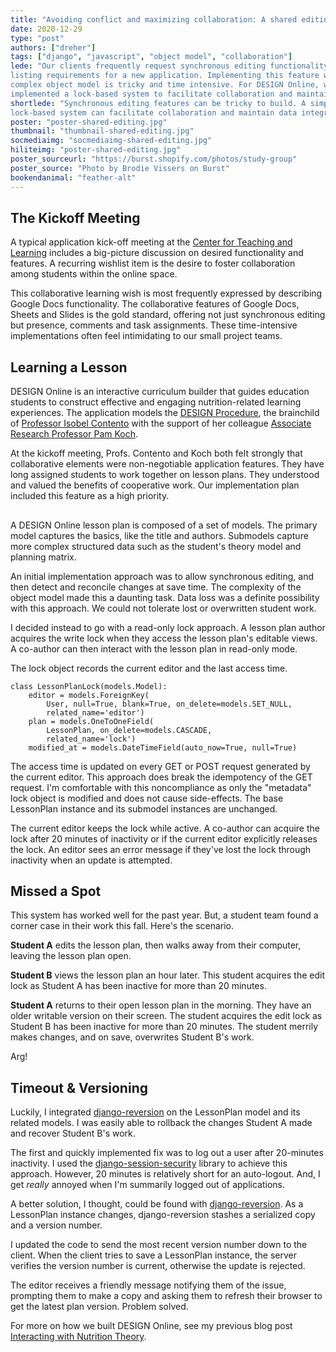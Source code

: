 ```yaml
---
title: "Avoiding conflict and maximizing collaboration: A shared editing approach"
date: 2020-12-29
type: "post"
authors: ["dreher"]
tags: ["django", "javascript", "object model", "collaboration"]
lede: "Our clients frequently request synchronous editing functionality when
listing requirements for a new application. Implementing this feature with a
complex object model is tricky and time intensive. For DESIGN Online, we
implemented a lock-based system to facilitate collaboration and maintain data integrity."
shortlede: "Synchronous editing features can be tricky to build. A simpler
lock-based system can facilitate collaboration and maintain data integrity."
poster: "poster-shared-editing.jpg"
thumbnail: "thumbnail-shared-editing.jpg"
socmediaimg: "socmediaimg-shared-editing.jpg"
hiliteimg: "poster-shared-editing.jpg"
poster_sourceurl: "https://burst.shopify.com/photos/study-group"
poster_source: "Photo by Brodie Vissers on Burst"
bookendanimal: "feather-alt"
---
```


## The Kickoff Meeting
A typical application kick-off meeting at the [Center for Teaching and
Learning](https://ctl.columbia.edu) includes a big-picture discussion on
desired functionality and features. A recurring wishlist item is the desire
to foster collaboration among students within the online space.

This collaborative learning wish is most frequently expressed by describing
Google Docs functionality. The collaborative features of Google
Docs, Sheets and Slides is the gold standard, offering not just synchronous
editing but presence, comments and task assignments. These time-intensive
implementations often feel intimidating to our small project teams.

## Learning a Lesson
DESIGN Online is an interactive curriculum builder that guides education
students to construct effective and engaging nutrition-related learning
experiences. The application models the [DESIGN Procedure](https://www.amazon.com/Nutrition-Education-Linking-Research-Practice/dp/1284078000),
the brainchild of [Professor Isobel Contento](https://www.tc.columbia.edu/faculty/irc6/) with the support of her colleague
[Associate Research Professor Pam Koch](https://www.tc.columbia.edu/faculty/pak14/).

At the kickoff meeting, Profs. Contento and Koch both felt strongly that
collaborative elements were non-negotiable application features. They have long
assigned students to work together on lesson plans. They understood and
valued the benefits of cooperative work. Our implementation plan included this
feature as a high priority.

## 

A DESIGN Online lesson plan is composed of a set of models. The primary model
captures the basics, like the title and authors. Submodels capture more complex
structured data such as the student's theory model and planning matrix.

An initial implementation approach was to allow synchronous editing, and then
detect and reconcile changes at save time. The complexity of the object model
made this a daunting task. Data loss was a definite possibility with this
approach. We could not tolerate lost or overwritten student work.

I decided instead to go with a read-only lock approach. A lesson plan author
acquires the write lock when they access the lesson plan's editable views. A
co-author can then interact with the lesson plan in read-only mode.

The lock object records the current editor and the last access time.
```
class LessonPlanLock(models.Model):
    editor = models.ForeignKey(
        User, null=True, blank=True, on_delete=models.SET_NULL,
        related_name='editor')
    plan = models.OneToOneField(
        LessonPlan, on_delete=models.CASCADE,
        related_name='lock')
    modified_at = models.DateTimeField(auto_now=True, null=True)
```

The access time is updated on every GET or POST request generated by the current
editor. This approach does break the idempotency of the GET request. I'm
comfortable with this noncompliance as only the "metadata" lock object is
modified and does not cause side-effects. The base LessonPlan instance and its
submodel instances are unchanged.

The current editor keeps the lock while active. A co-author can acquire the lock
after 20 minutes of inactivity or if the current editor explicitly releases the
lock. An editor sees an error message if they've lost the lock through inactivity
when an update is attempted.

## Missed a Spot

This system has worked well for the past year. But, a student team found a
corner case in their work this fall. Here's the scenario.

<strong>Student A</strong> edits the lesson plan, then walks away from their
computer, leaving the lesson plan open.

<strong>Student B</strong> views the lesson plan an hour later. This student
acquires the edit lock as Student A has been inactive for more than 20 minutes.

<strong>Student A</strong> returns to their open lesson plan in the morning.
They have an older writable version on their screen. The student acquires the
edit lock as Student B has been inactive for more than 20 minutes. The student
merrily makes changes, and on save, overwrites Student B's work.

Arg!

## Timeout &amp; Versioning

Luckily, I integrated [django-reversion](https://django-reversion.readthedocs.io/en/stable/)
on the LessonPlan model and its related models. I was easily able to rollback
the changes Student A made and recover Student B's work.

The first and quickly implemented fix was to log out a user after 20-minutes
inactivity. I used the [django-session-security](https://github.com/yourlabs/django-session-security)
library to achieve this approach. However, 20 minutes is relatively short for
an auto-logout. And, I get *really* annoyed when I'm summarily logged out of
applications.

A better solution, I thought, could be found with
[django-reversion](https://django-reversion.readthedocs.io/en/stable/). As a
LessonPlan instance changes, django-reversion stashes a serialized copy and
a version number.

I updated the code to send the most recent version number down to the client.
When the client tries to save a LessonPlan instance, the server verifies
the version number is current, otherwise the update is rejected.

The editor receives a friendly message notifying them of the issue, prompting
them to make a copy and asking them to refresh their browser to get the latest
plan version. Problem solved.

For more on how we built DESIGN Online, see my previous blog post
[Interacting with Nutrition Theory](https://compiled.ctl.columbia.edu/articles/interactive-theory-model/).